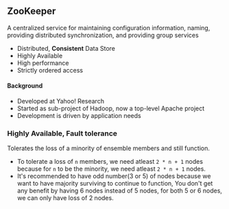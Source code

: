 ## ZooKeeper

A centralized service for maintaining configuration information, naming, providing distributed synchronization, and providing group services
* Distributed, **Consistent** Data Store
* Highly Available
* High performance
* Strictly ordered access 

#### Background
* Developed at Yahoo! Research
* Started as sub-project of Hadoop, now a top-level Apache project
* Development is driven by application needs

### Highly Available, Fault tolerance
Tolerates the loss of a minority of ensemble members and still function.
* To tolerate a loss of `n` members, we need atleast `2 * n + 1` nodes because for `n` to be the minority, we need atleast `2 * n + 1` nodes.
* It's recommended to have odd number(3 or 5) of nodes because we want to have majority surviving to continue to function, You don't get any benefit by having 6 nodes instead of 5 nodes, for both 5 or 6 nodes, we can only have loss of 2 nodes.
